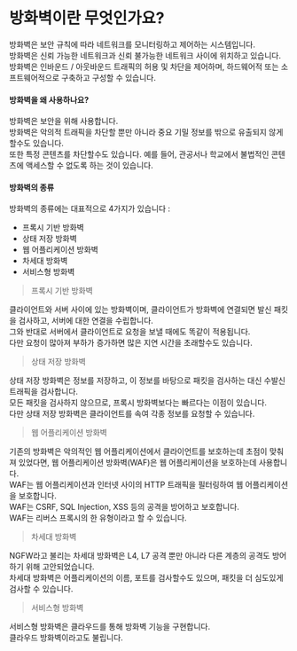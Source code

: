 # 방화벽이란 무엇인가요?

방화벽은 보안 규칙에 따라 네트워크를 모니터링하고 제어하는 시스템입니다.  
방화벽은 신뢰 가능한 네트워크과 신뢰 불가능한 네트워크 사이에 위치하고 있습니다.  
방화벽은 인바운드 / 아웃바운드 트래픽의 허용 및 차단을 제어하며, 하드웨어적 또는 소프트웨어적으로 구축하고 구성할 수 있습니다.

#### 방화벽을 왜 사용하나요?

방화벽은 보안을 위해 사용합니다.  
방화벽은 악의적 트래픽을 차단할 뿐만 아니라 중요 기밀 정보를 밖으로 유출되지 않게 할수도 있습니다.  
또한 특정 콘텐츠를 차단할수도 있습니다. 예를 들어, 관공서나 학교에서 불법적인 콘텐츠에 액세스할 수 없도록 하는 것이 있습니다.

#### 방화벽의 종류

방화벽의 종류에는 대표적으로 4가지가 있습니다 :

- 프록시 기반 방화벽
- 상태 저장 방화벽
- 웹 어플리케이션 방화벽
- 차세대 방화벽
- 서비스형 방화벽

> 프록시 기반 방화벽

클라이언트와 서버 사이에 있는 방화벽이며, 클라이언트가 방화벽에 연결되면 발신 패킷을 검사하고, 서버에 대한 연결을 수립합니다.  
그와 반대로 서버에서 클라이언트로 요청을 보낼 때에도 똑같이 적용됩니다.  
다만 요청이 많아져 부하가 증가하면 많은 지연 시간을 초래할수도 있습니다.

> 상태 저장 방화벽

상태 저장 방화벽은 정보를 저장하고, 이 정보를 바탕으로 패킷을 검사하는 대신 수발신 트래픽을 검사합니다.  
모든 패킷을 검사하지 않으므로, 프록시 방화벽보다는 빠르다는 이점이 있습니다.  
다만 상태 저장 방화벽은 클라이언트를 속여 각종 정보를 요청할 수 있습니다.

> 웹 어플리케이션 방화벽

기존의 방화벽은 악의적인 웹 어플리케이션에서 클라이언트를 보호하는데 초점이 맞춰져 있었다면, 웹 어플리케이션 방화벽(WAF)은 웹 어플리케이션을 보호하는데 사용합니다.  
WAF는 웹 어플리케이션과 인터넷 사이의 HTTP 트래픽을 필터링하여 웹 어플리케이션을 보호합니다.  
WAF는 CSRF, SQL Injection, XSS 등의 공격을 방어하고 보호합니다.  
WAF는 리버스 프록시의 한 유형이라고 할 수 있습니다.

> 차세대 방화벽

NGFW라고 불리는 차세대 방화벽은 L4, L7 공격 뿐만 아니라 다른 계층의 공격도 방어하기 위해 고안되었습니다.  
차세대 방화벽은 어플리케이션의 이름, 포트를 검사할수도 있으며, 패킷을 더 심도있게 검사할 수 있습니다.

> 서비스형 방화벽

서비스형 방화벽은 클라우드를 통해 방화벽 기능을 구현합니다.  
클라우드 방화벽이라고도 불립니다.
